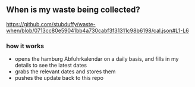 ## When is my waste being collected?
  https://github.com/stubduffy/waste-when/blob/0713cc80e59041bb4a730cabf3f31311c98b6198/cal.json#L1-L6
  
  ### how it works
  - opens the hamburg Abfuhrkalendar on a daily basis, and fills in my details to see the latest dates
  - grabs the relevant dates and stores them
  - pushes the update back to this repo
  
